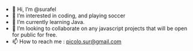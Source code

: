 - 👋 Hi, I’m @surafel
- 👀 I’m interested in coding, and playing soccer
- 🌱 I’m currently learning Java.
- 💞️ I’m looking to collaborate on any javascript projects that will be open for public for free. 
- 📫 How to reach me : picolo.sur@gmail.com 

<!---
surafel9/surafel9 is a ✨ special ✨ repository because its `README.md` (this file) appears on your GitHub profile.
You can click the Preview link to take a look at your changes.
--->
